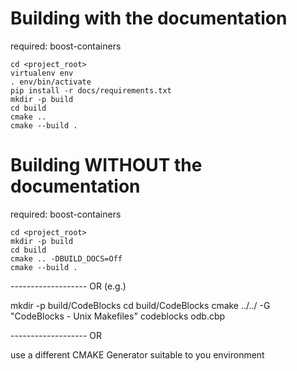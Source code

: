 Building with the documentation
===============================

required: boost-containers

```
cd <project_root>
virtualenv env
. env/bin/activate
pip install -r docs/requirements.txt
mkdir -p build
cd build
cmake ..
cmake --build .
```

Building **WITHOUT** the documentation
======================================

required: boost-containers

```
cd <project_root>
mkdir -p build
cd build
cmake .. -DBUILD_DOCS=Off
cmake --build .
```

------------------- OR (e.g.)

mkdir -p build/CodeBlocks
cd build/CodeBlocks
cmake ../../ -G "CodeBlocks - Unix Makefiles"
codeblocks odb.cbp

------------------- OR

use a different CMAKE Generator suitable to you environment


